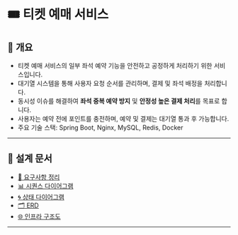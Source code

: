 # 🎟️ 티켓 예매 서비스

## 🚀 개요

- 티켓 예매 서비스의 일부 좌석 예약 기능을 안전하고 공정하게 처리하기 위한 서비스입니다.
- 대기열 시스템을 통해 사용자 요청 순서를 관리하며, 결제 및 좌석 배정을 처리합니다.
- 동시성 이슈를 해결하여 **좌석 중복 예약 방지** 및 **안정성 높은 결제 처리**를 목표로 합니다.
- 사용자는 예약 전에 포인트를 충전하며, 예약 및 결제는 대기열 통과 후 가능합니다.
- 주요 기술 스택: Spring Boot, Nginx, MySQL, Redis, Docker
---

## 📌 설계 문서

- [📝 요구사항 정리](/docs/requirements.md)
- [📊 시퀀스 다이어그램](/docs/sequence-diagram.md)
- [🌀 상태 다이어그램](/docs/state-diagram.md)
- [🗂️ ERD](/docs/erd.md)
- [🌐 인프라 구조도](/docs/infra-structure.md)

---
